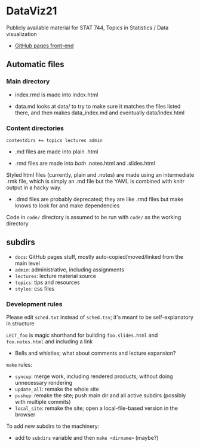 # DataViz21

Publicly available material for STAT 744, Topics in Statistics / Data visualization

- [GitHub pages front-end](https://mac-theobio.github.io/DataViz)

## Automatic files

### Main directory

* index.rmd is made into index.html

* data.md looks at data/ to try to make sure it matches the files listed there, and then makes data_index.md and eventually data/index.html

### Content directories

```contentdirs += topics lectures admin```

* .md files are made into plain .html

* .rmd files are made into _both_ .notes.html and .slides.html

Styled html files (currently, plain and .notes) are made using an intermediate .rmk file, which is simply an .md file but the YAML is combined with knitr output in a hacky way.

* .dmd files are probably deprecated; they are like .rmd files but make knows to look for and make dependencies

Code in `code/` directory is assumed to be run with `code/` as the working directory

## subdirs

- `docs`: GitHub pages stuff, mostly auto-copied/moved/linked from the main level
- `admin`: administrative, including assignments
- `lectures`: lecture material source
- `topics`: tips and resources
- `styles`: css files

### Development rules

Please edit `sched.txt` instead of `sched.tsv`; it's meant to be self-explanatory in structure

`LECT_foo` is magic shorthand for building `foo.slides.html` and `foo.notes.html` and including a link

* Bells and whistles; what about comments and lecture expansion?

`make` rules:

- `syncup`: merge work, including rendered products, without doing unnecessary rendering
- `update_all`: remake the whole site
- `pushup`: remake the site; push main dir and all active subdirs (possibly with multiple commits)
- `local_site`: remake the site; open a local-file-based version in the browser

To add new subdirs to the machinery:

- add to `subdirs` variable and then `make <dirname>` (maybe?)
